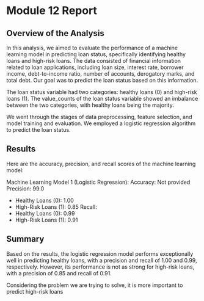 # Module 12 Report

## Overview of the Analysis

In this analysis, we aimed to evaluate the performance of a machine learning model in predicting loan status, specifically identifying healthy loans and high-risk loans. The data consisted of financial information related to loan applications, including loan size, interest rate, borrower income, debt-to-income ratio, number of accounts, derogatory marks, and total debt. Our goal was to predict the loan status based on this information.

The loan status variable had two categories: healthy loans (0) and high-risk loans (1). The value_counts of the loan status variable showed an imbalance between the two categories, with healthy loans being the majority.

We went through the stages of data preprocessing, feature selection, and model training and evaluation. We employed a logistic regression algorithm to predict the loan status.

## Results

Here are the accuracy, precision, and recall scores of the machine learning model:

Machine Learning Model 1 (Logistic Regression):
Accuracy: Not provided
Precision: 99.0
- Healthy Loans (0): 1.00
- High-Risk Loans (1): 0.85
Recall:
- Healthy Loans (0): 0.99
- High-Risk Loans (1): 0.91

## Summary

Based on the results, the logistic regression model performs exceptionally well in predicting healthy loans, with a precision and recall of 1.00 and 0.99, respectively. However, its performance is not as strong for high-risk loans, with a precision of 0.85 and recall of 0.91.

Considering the problem we are trying to solve, it is more important to predict high-risk loans
